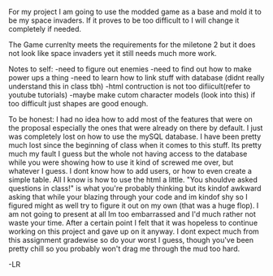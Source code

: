 For my project I am going to use the modded game as a base and mold it
to be my space invaders. If it proves to be too difficult to I will change
it completely if needed.

The Game currenlty meets the requirements for the miletone 2 but it does not
look like space invaders yet it still needs much more work.

Notes to self:
-need to figure out enemies
-need to find out how to make power ups a thing
-need to learn how to link stuff with database (didnt really 
understand this in class tbh)
-html contruction is not too difiicult(refer to youtube tutorials)
-maybe make cutom character models (look into this) if too difficult
just shapes are good enough.


To be honest:
I had no idea how to add most of the features that were on the proposal especially the ones
that were already on there by default. I just was completely lost on how to use the mySQL
database. I have been pretty much lost since the beginning of class when it comes to this stuff.
Its pretty much my fault I guess but the whole not having access to the database while you were 
showing how to use it kind of screwed me over, but whatever I guess. I dont know how to add users, 
or how to even create a simple table. All I know is how to use the html a little. "You shouldve asked
questions in class!" is what you're probably thinking but its kindof awkward asking that while your 
blazing through your code and im kindof shy so I figured might as well try to figure it out on my own 
(that was a huge flop). I am not going to present at all Im too embarrassed and I'd much rather not waste your time.
 After a certain point I felt that it was hopeless to continue working on this project and gave up on it anyway. 
I dont expect much from this assignment gradewise so do your worst I guess, though you've been pretty chill 
so you probably won't drag me through the mud too hard.

-LR
